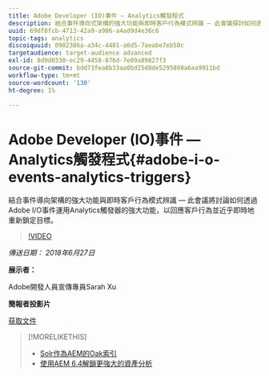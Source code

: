 ```yaml
---
title: Adobe Developer (IO)事件 — Analytics觸發程式
description: 結合事件導向式架構的強大功能與即時客戶行為模式辨識 — 此會議探討如何透過Adobe Developer (Adobe I/O)事件運用Analytics觸發器的強大功能，對客戶行為做出反應並近乎即時地重新鎖定目標。
uuid: 69df8fcb-4713-42a9-a986-a4ad9d4e36c6
topic-tags: analytics
discoiquuid: 0982386a-a34c-4401-a6d5-7aeabe7eb50c
targetaudience: target-audience advanced
exl-id: 8d9d0330-ec29-4458-876d-7e89a89827f3
source-git-commit: bdd73fea8b33aa0bd25d8de5295808a6aa9911bd
workflow-type: tm+mt
source-wordcount: '130'
ht-degree: 1%

---
```


# Adobe Developer (IO)事件 — Analytics觸發程式{#adobe-i-o-events-analytics-triggers}

結合事件導向架構的強大功能與即時客戶行為模式辨識 — 此會議將討論如何透過Adobe I/O事件運用Analytics觸發器的強大功能，以回應客戶行為並近乎即時地重新鎖定目標。

>[!VIDEO](https://video.tv.adobe.com/v/22809/?quality=9)

*傳送日期： 2018年6月27日*

**展示者：**

Adobe開發人員宣傳專員Sarah Xu

**簡報者投影片**

[获取文件](assets/gems+6+27+18+adobe+io+analytics+triggers.pdf)

<!--
[Get back to the Overview](https://helpx.adobe.com/experience-manager/kt/eseminars/gems/aem-index.html)
-->

>[!MORELIKETHIS]
>
>* [Solr作為AEM的Oak索引](solr-as-an-oak-index-for-aem.md)
>* [使用AEM 6.4解鎖更強大的資產分析](https://helpx.adobe.com/experience-manager/kt/eseminars/experience-insider/exp-asset-analytics-64.html)


<!-- this link is broken: >* [Getting the most out of digital interactions with AEM and Analytics](https://helpx.adobe.com/experience-manager/kt/eseminars/ask-the-expert/aem-getting-the-most-out-of-digital-interactions-with-aem-and-analytics.html) 
-->
